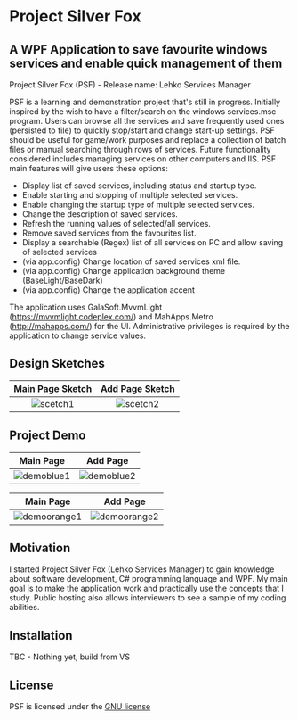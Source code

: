 Project Silver Fox
===================

A WPF Application to save favourite windows services and enable quick management of them
------------------------------------------------------------------------------------------

Project Silver Fox (PSF) - Release name: Lehko Services Manager

PSF is a learning and demonstration project that's still in progress. Initially inspired by the wish to have a filter/search on the windows services.msc program. Users can browse all the services and save frequently used ones (persisted to file) to quickly stop/start and change start-up settings. PSF should be useful for game/work purposes and replace a collection of batch files or manual searching through rows of services. Future functionality considered includes managing services on other computers and IIS. 
PSF main features will give users these options:

* Display list of saved services, including status and startup type.
* Enable starting and stopping of multiple selected services.
* Enable changing the startup type of multiple selected services.
* Change the description of saved services.
* Refresh the running values of selected/all services.
* Remove saved services from the favourites list.
* Display a searchable (Regex) list of all services on PC and allow saving of selected services
* (via app.config) Change location of saved services xml file.
* (via app.config) Change application background theme (BaseLight/BaseDark)
* (via app.config) Change the application accent

The application uses GalaSoft.MvvmLight (https://mvvmlight.codeplex.com/) and MahApps.Metro (http://mahapps.com/) for the UI.
Administrative privileges is required by the application to change service values.

## Design Sketches

|Main Page Sketch  |   Add Page Sketch   |
|:----:|:--------------:|
|![scetch1](https://cloud.githubusercontent.com/assets/14425937/15806345/3b7a495a-2b39-11e6-8b5e-3d8edcc727ed.png)|![scetch2](https://cloud.githubusercontent.com/assets/14425937/15806346/3b7faf30-2b39-11e6-8307-ab0a1e8cb7d9.png)|


## Project Demo
|Main Page                                  |                                        Add Page                     |
|:--------------------------------------------------------:|:------------------------------------------------------------------------------------:|
|![demoblue1](https://cloud.githubusercontent.com/assets/14425937/15806341/3b63f420-2b39-11e6-8829-ed5a08f9dad9.png)|![demoblue2](https://cloud.githubusercontent.com/assets/14425937/15806342/3b6833c8-2b39-11e6-8f20-bfa20edfc815.png)|



|Main Page                                 |                                        Add Page                   |
|:--------------------------------------------------------:|:------------------------------------------------------------------------------------:|
|![demoorange1](https://cloud.githubusercontent.com/assets/14425937/15806344/3b6f267e-2b39-11e6-9914-353cb33ba15c.png)|![demoorange2](https://cloud.githubusercontent.com/assets/14425937/15806343/3b6cd298-2b39-11e6-90d0-3fc82fcfb0b6.png)|


## Motivation
I started Project Silver Fox (Lehko Services Manager) to gain knowledge about software development, C# programming language and WPF. My main goal is to make the application work and practically use the concepts that I study. Public hosting also allows interviewers to see a sample of my coding abilities.


## Installation
TBC - Nothing yet, build from VS


## License
PSF is licensed under the  [GNU license](https://github.com/OoopOoop/SilverFox/files/299384/license.txt)
